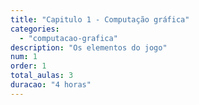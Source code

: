 ```yaml
---
title: "Capitulo 1 - Computação gráfica"
categories: 
  - "computacao-grafica"
description: "Os elementos do jogo"
num: 1
order: 1
total_aulas: 3
duracao: "4 horas"
---
```


